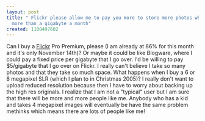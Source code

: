 ```yaml
---
layout: post
title: " Flickr please allow me to pay you more to store more photos when I upload
  more than a gigabyte a month"
created: 1100497602
---
```

<p>
Can I buy a <a href="http://www.flickr.com/">Flickr</a> Pro Premium, please (I am already at 86% for this month and it's only November 14th)?  Or maybe it could be like Blogware, where I could pay a fixed price per gigabyte that I go over.  I'd be willing to pay $5/gigabyte that I go over on Flickr.  I really can't believe I take so many photos and that they take so much space.  What happens when I buy a 6 or 8 megapixel SLR (which I plan to in Christmas 2005)? I really don't want to upload reduced resolution because then I have to worry about backing up the high res originals.  I realize that I am not a "typical" user but I am sure that there will be more and more people like me. Anybody who has a kid  and takes 4 megapixel images will eventually be have the same problem methinks which means there are lots of people like me!
</p>

